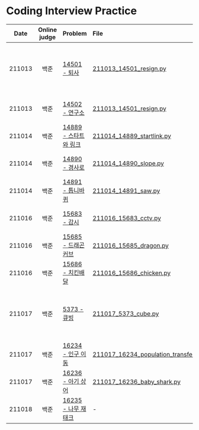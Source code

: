 # Coding Interview Practice
|Date|Online judge|Problem|File|Note|
|:---:|:---:|:---|:---|:---|
|211013|백준|[14501 - 퇴사](https://www.acmicpc.net/problem/14501)|[211013_14501_resign.py](https://github.com/deeesp/TIL/blob/master/Algorithm/211013_14501_resign.py)|17 상반기 DP 복습 필요|
|211013|백준|[14502 - 연구소](https://www.acmicpc.net/problem/14502)|[211013_14501_resign.py](https://github.com/deeesp/TIL/blob/master/Algorithm/211013_14501_resign.py)|17 상반기|
|211014|백준|[14889 - 스타트와 링크](https://www.acmicpc.net/problem/14889)|[211014_14889_startlink.py](https://github.com/deeesp/TIL/blob/master/Algorithm/211014_14889_startlink.py)|17 하반기|
|211014|백준|[14890 - 경사로](https://www.acmicpc.net/problem/14890)|[211014_14890_slope.py](https://github.com/deeesp/TIL/blob/master/Algorithm/211014_14890_slope.py)|17 하반기|
|211014|백준|[14891 - 톱니바퀴](https://www.acmicpc.net/problem/14891)|[211014_14891_saw.py](https://github.com/deeesp/TIL/blob/master/Algorithm/211014_14891_saw.py)|17 하반기|
|211016|백준|[15683 - 감시](https://www.acmicpc.net/problem/15683)|[211016_15683_cctv.py](https://github.com/deeesp/TIL/blob/master/Algorithm/211016_15683_cctv.py)|18 상반기|
|211016|백준|[15685 - 드래곤 커브](https://www.acmicpc.net/problem/15685)|[211016_15685_dragon.py](https://github.com/deeesp/TIL/blob/master/Algorithm/211016_15685_dragon.py)|18 상반기|
|211016|백준|[15686 - 치킨배달](https://www.acmicpc.net/problem/15686)|[211016_15686_chicken.py](https://github.com/deeesp/TIL/blob/master/Algorithm/211016_15686_chicken.py)|18 상반기|
|211017|백준|[5373 - 큐빙](https://www.acmicpc.net/problem/5373)|[211017_5373_cube.py](https://github.com/deeesp/TIL/blob/master/Algorithm/211017_5373_cube.py)|18 하반기, 구현 복습 필요|
|211017|백준|[16234 - 인구 이동](https://www.acmicpc.net/problem/16234)|[211017_16234_population_transfer.py](https://github.com/deeesp/TIL/blob/master/Algorithm/211017_16234_population_transfer.py)|18 하반기|
|211017|백준|[16236 - 아기 상어](https://www.acmicpc.net/problem/16236)|[211017_16236_baby_shark.py](https://github.com/deeesp/TIL/blob/master/Algorithm/211017_16236_baby_shark.py)|18 하반기|
|211018|백준|[16235 - 나무 재태크](https://www.acmicpc.net/problem/16235)|-|18 하반기|
